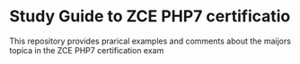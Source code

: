 # Study Guide to ZCE PHP7 certificatio 

This repository provides prarical examples and comments about the maijors topica in the ZCE PHP7 certification exam
